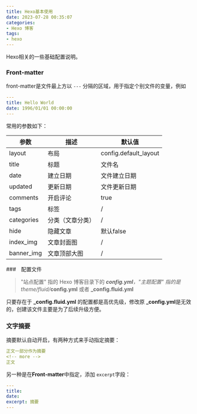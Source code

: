 ```yaml
---
title: Hexo基本使用
date: 2023-07-28 00:35:07
categories:
- Hexo 博客
tags:
- hexo
---
```


Hexo相关的一些基础配置说明。
<!-- more -->

### Front-matter

front-matter是文件最上方以 `---` 分隔的区域，用于指定个别文件的变量，例如

```yaml
---
title: Hello World
date: 1996/01/01 00:00:00
---
```

常用的参数如下：

| 参数       | 描述             | 默认值                |
| ---------- | ---------------- | --------------------- |
| layout     | 布局             | config.default_layout |
| title      | 标题             | 文件名                |
| date       | 建立日期         | 文件建立日期          |
| updated    | 更新日期         | 文件更新日期          |
| comments   | 开启评论         | true                  |
| tags       | 标签             | /                     |
| categories | 分类（文章分类） | /                     |
| hide       | 隐藏文章         | 默认false             |
| index_img  | 文章封面图       | /                     |
| banner_img | 文章顶部大图     | /                     |

###　配置文件

> "站点配置" 指的 Hexo 博客目录下的 _**config.yml**，"主题配置" 指的是 theme/fluid/_**config.yml** 或者 **_config.fluid.yml**

只要存在于 **_config.fluid.yml** 的配置都是高优先级，修改原 **_config.yml**是无效的，创建该文件主要是为了后续升级方便。

### 文字摘要

摘要默认自动开启，有两种方式来手动指定摘要：

```yaml
正文一部分作为摘要
<!-- more -->
正文
```

另一种是在**Front-matter**中指定，添加 `excerpt`字段：

```yaml
---
title:
date:
excerpt: 摘要
---
```

